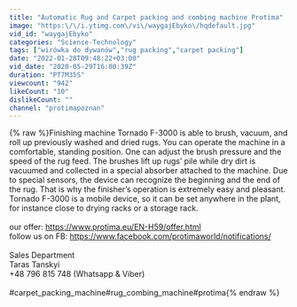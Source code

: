 ```yaml
---
title: "Automatic Rug and Carpet packing and combing machine Protima"
image: "https:\/\/i.ytimg.com\/vi\/waygajEbyko\/hqdefault.jpg"
vid_id: "waygajEbyko"
categories: "Science-Technology"
tags: ["wirówka do dywanów","rug packing","carpet packing"]
date: "2022-01-28T09:48:22+03:00"
vid_date: "2020-05-29T16:00:39Z"
duration: "PT7M35S"
viewcount: "942"
likeCount: "10"
dislikeCount: ""
channel: "protimapoznan"
---
```

{% raw %}Finishing machine Tornado F-3000 is able to brush, vacuum, and roll up previously washed and dried rugs. You can operate the machine in a comfortable, standing position. One can adjust the brush pressure and the speed of the rug feed. The brushes lift up rugs’ pile while dry dirt is vacuumed and collected in a special absorber attached to the machine. Due to special sensors, the device can recognize the beginning and the end of the rug. That is why the finisher’s operation is extremely easy and pleasant. Tornado F-3000 is a mobile device, so it can be set anywhere in the plant, for instance close to drying racks or a storage rack.<br /><br />our offer: <a rel="nofollow" target="blank" href="https://www.protima.eu/EN-H59/offer.html">https://www.protima.eu/EN-H59/offer.html</a><br />follow us on FB: <a rel="nofollow" target="blank" href="https://www.facebook.com/protimaworld/notifications/">https://www.facebook.com/protimaworld/notifications/</a><br /><br />Sales Department<br />Taras Tanskyi<br />+48 796 815 748 (Whatsapp &amp; Viber)<br /><br />#carpet_packing_machine#rug_combing_machine#protima{% endraw %}
